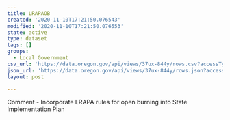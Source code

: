 ```yaml
---
title: LRAPAOB
created: '2020-11-10T17:21:50.076543'
modified: '2020-11-10T17:21:50.076553'
state: active
type: dataset
tags: []
groups:
  - Local Government
csv_url: 'https://data.oregon.gov/api/views/37ux-844y/rows.csv?accessType=DOWNLOAD'
json_url: 'https://data.oregon.gov/api/views/37ux-844y/rows.json?accessType=DOWNLOAD'
layout: post

---
```

Comment - Incorporate LRAPA rules for open burning into State Implementation Plan
